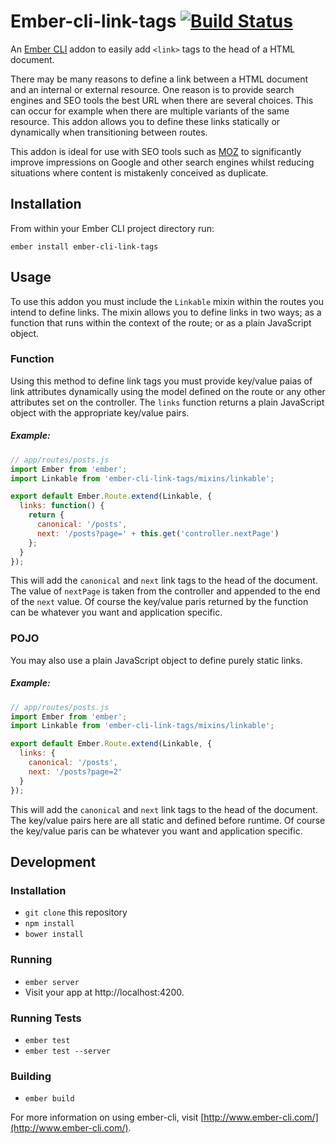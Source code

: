 # Ember-cli-link-tags [![Build Status](https://travis-ci.org/tomasbasham/ember-cli-link-tags.svg?branch=master)](https://travis-ci.org/tomasbasham/ember-cli-link-tags)

An [Ember CLI](http://www.ember-cli.com/) addon to easily add `<link>` tags to the head of a HTML document.

There may be many reasons to define a link between a HTML document and an internal or external resource. One reason is to provide search engines and SEO tools the best URL when there are several choices. This can occur for example when there are multiple variants of the same resource. This addon allows you to define these links statically or dynamically when transitioning between routes.

This addon is ideal for use with SEO tools such as [MOZ](https://moz.com/) to significantly improve impressions on Google and other search engines whilst reducing situations where content is mistakenly conceived as duplicate.

## Installation

From within your Ember CLI project directory run:
```
ember install ember-cli-link-tags
```

## Usage

To use this addon you must include the `Linkable` mixin within the routes you intend to define links. The mixin allows you to define links in two ways; as a function that runs within the context of the route; or as a plain JavaScript object.

### Function

Using this method to define link tags you must provide key/value paias of link attributes dynamically using the model defined on the route or any other attributes set on the controller. The `links` function returns a plain JavaScript object with the appropriate key/value pairs.

##### <a name="method-example"></a>Example:

```JavaScript
// app/routes/posts.js
import Ember from 'ember';
import Linkable from 'ember-cli-link-tags/mixins/linkable';

export default Ember.Route.extend(Linkable, {
  links: function() {
    return {
      canonical: '/posts',
      next: '/posts?page=' + this.get('controller.nextPage')
    };
  }
});
```

This will add the `canonical` and `next` link tags to the head of the document. The value of `nextPage` is taken from the controller and appended to the end of the `next` value. Of course the key/value paris returned by the function can be whatever you want and application specific.

### POJO

You may also use a plain JavaScript object to define purely static links.

##### <a name="object-example"></a>Example:

```JavaScript
// app/routes/posts.js
import Ember from 'ember';
import Linkable from 'ember-cli-link-tags/mixins/linkable';

export default Ember.Route.extend(Linkable, {
  links: {
    canonical: '/posts',
    next: '/posts?page=2'
  }
});
```

This will add the `canonical` and `next` link tags to the head of the document. The key/value pairs here are all static and defined before runtime. Of course the key/value paris can be whatever you want and application specific.

## Development

### Installation

* `git clone` this repository
* `npm install`
* `bower install`

### Running

* `ember server`
* Visit your app at http://localhost:4200.

### Running Tests

* `ember test`
* `ember test --server`

### Building

* `ember build`

For more information on using ember-cli, visit [http://www.ember-cli.com/](http://www.ember-cli.com/).
